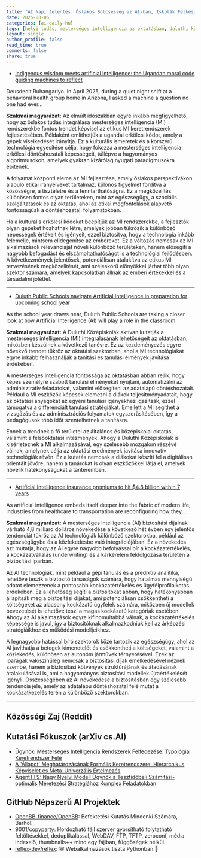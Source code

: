```yaml
---
title: "AI Napi Jelentés: Őslakos Bölcsesség az AI-ban, Iskolák Felkészülnek az AI Integrációra, és Megnövekednek az AI Biztosítási Díjak (2025-08-05)"
date: 2025-08-05
categories: [ai-daily-hu]
tags: [helyi tudás, mesterséges intelligencia az oktatásban, duluthi közpublic iskolák, mesterséges intelligencia biztosítás, mesterséges intelligencia etika, technológiai integráció, viselkedési egészség]
layout: single
author_profile: false
read_time: true
comments: false
share: true
---
```

- [Indigenous wisdom meets artificial intelligence: the Ugandan moral code guiding machines to reflect](https://ictnews.org/opinion/indigenous-wisdom-meets-artificial-intelligence-the-ugandan-moral-code-guiding-machines-to-reflect/)

Deusdedit Ruhangariyo. In April 2025, during a quiet night shift at a behavioral health group home in Arizona, I asked a machine a question no one had ever...

**Szakmai magyarázat:**
Az elmúlt időszakban egyre inkább megfigyelhető, hogy az őslakos tudás integrálása mesterséges intelligencia (MI) rendszerekbe fontos trendet képvisel az etikus MI keretrendszerek fejlesztésében. Példaként említhetjük a ugandai erkölcsi kódot, amely a gépek viselkedését irányítja. Ez a kulturális ismeretek és a korszerű technológia egyesítése célja, hogy fokozza a mesterséges intelligencia erkölcsi döntéshozatali képességeit, túllépve a hagyományos algoritmusokon, amelyek gyakran kizárólag nyugati paradigmusokra építenek.

A folyamat központi eleme az MI fejlesztése, amely őslakos perspektívákon alapuló etikai irányelveket tartalmaz, különös figyelmet fordítva a közösségre, a tiszteletre és a fenntarthatóságra. Ez a megközelítés különösen fontos olyan területeken, mint az egészségügy, a szociális szolgáltatások és az oktatás, ahol az etikai megfontolások alapvető fontosságúak a döntéshozatali folyamatokban.

Ha a kulturális erkölcsi kódokat beépítjük az MI rendszerekbe, a fejlesztők olyan gépeket hozhatnak létre, amelyek jobban tükrözik a különböző népességek értékeit és igényeit, ezzel biztosítva, hogy a technológia inkább felemelje, mintsem elidegenítse az embereket. Ez a változás nemcsak az MI alkalmazások relevanciáját növeli különböző területeken, hanem elősegíti a nagyobb befogadást és elszámoltathatóságot is a technológiai fejlődésben. A következmények jelentősek, potenciálisan átalakítva az etikus MI tervezésének megközelítését, ami széleskörű előnyökkel járhat több olyan szektor számára, amelyek kapcsolatban állnak az emberi értékekkel és a társadalmi jóléttel.

---
- [Duluth Public Schools navigate Artificial Intelligence in preparation for upcoming school year](https://www.wdio.com/front-page/top-stories/duluth-public-schools-navigate-artificial-intelligence-in-preparation-for-upcoming-school-year/)

As the school year draws near, Duluth Public Schools are taking a closer look at how Artificial Intelligence (AI) will play a role in the classroom.

**Szakmai magyarázat:**
A Duluthi Középiskolák aktívan kutatják a mesterséges intelligencia (MI) integrálásának lehetőségeit az oktatásban, miközben készülnek a következő tanévre. Ez az kezdeményezés egyre növekvő trendet tükröz az oktatási szektorban, ahol a MI technológiákat egyre inkább felhasználják a tanítási és tanulási élmények javítása érdekében.

A mesterséges intelligencia fontossága az oktatásban abban rejlik, hogy képes személyre szabott tanulási élményeket nyújtani, automatizálni az adminisztratív feladatokat, valamint elősegíteni az adatalapú döntéshozatalt. Például a MI eszközök képesek elemezni a diákok teljesítményadatait, hogy az oktatási anyagokat az egyéni tanulási igényekhez igazítsák, ezzel támogatva a differenciált tanulási stratégiákat. Emellett a MI segíthet a vizsgázás és az adminisztrációs folyamatok egyszerűsítésében, így a pedagógusok több időt szentelhetnek a tanításra.

Ennek a trendnek a fő területei az általános és középiskolai oktatás, valamint a felsőoktatási intézmények. Ahogy a Duluthi Középiskolák is kísérleteznek a MI alkalmazásával, egy szélesebb mozgalom részévé válnak, amelynek célja az oktatási eredmények javítása innovatív technológiák révén. Ez a kutatás nemcsak a diákokat készíti fel a digitálisan orientált jövőre, hanem a tanárokat is olyan eszközökkel látja el, amelyek növelik hatékonyságukat a tanteremben.

---
- [Artificial Intelligence insurance premiums to hit $4.8 billion within 7 years](https://www.insurancebusinessmag.com/us/news/technology/artificial-intelligence-insurance-premiums-to-hit-4-8-billion-within-7-years-544942.aspx)

As artificial intelligence embeds itself deeper into the fabric of modern life, industries from healthcare to transportation are reconfiguring how they...

**Szakmai magyarázat:**
A mesterséges intelligencia (AI) biztosítási díjainak várható 4,8 milliárd dolláros növekedése a következő hét évben egy jelentős tendenciát tükröz az AI technológiák különböző szektorokba, például az egészségügybe és a közlekedésbe való integrációjában. Ez a növekedés azt mutatja, hogy az AI egyre nagyobb befolyással bír a kockázatértékelés, a kockázatvállalás (underwriting) és a kárkérelem feldolgozása területén a biztosítási iparban.

Az AI technológiák, mint például a gépi tanulás és a prediktív analitika, lehetővé teszik a biztosító társaságok számára, hogy hatalmas mennyiségű adatot elemezzenek a pontosabb kockázatértékelés és ügyfélprofilalkotás érdekében. Ez a lehetőség segíti a biztosítókat abban, hogy hatékonyabban állapítsák meg a biztosítási díjakat, ami potenciálisan csökkentheti a költségeket az alacsony kockázatú ügyfelek számára, miközben új modellek bevezetését is lehetővé teszi a magas kockázatú kategóriák esetében. Ahogy az AI alkalmazások egyre kifinomultabbá válnak, a kockázatértékelés képessége is javul, így a biztosítóknak alkalmazkodniuk kell az árképzési stratégiáikhoz és működési modelljeikhez.

A legnagyobb hatással bíró szektorok közé tartozik az egészségügy, ahol az AI javíthatja a betegek kimenetelét és csökkentheti a költségeket, valamint a közlekedés, különösen az autonóm járművek térnyerésével. Ezek az iparágak valószínűleg nemcsak a biztosítási díjak emelkedésével néznek szembe, hanem a biztosítási kötvények struktúrájának és átadásának átalakulásával is, ami a hagyományos biztosítási modellek újraértékelését igényli. Összességében az AI növekedése a biztosításban egy szélesebb tendencia jele, amely az adatalapú döntéshozatal felé mutat a kockázatkezelés terén a különböző szektorokban.

---
## Közösségi Zaj (Reddit)

## Kutatási Fókuszok (arXiv cs.AI)
- [Ügynöki Mesterséges Intelligencia Rendszerek Felfedezése: Typológiai Keretrendszer Felé](https://arxiv.org/abs/2508.00844)
- [A 'Állapot' Meghatározásának Formális Keretrendszere: Hierarchikus Képviselet és Meta-Univerzális Értelmezés](https://arxiv.org/abs/2508.00853)
- [AgentTTS: Nagy Nyelvi Modell Ügynök a Tesztidőbeli Számítási-optimális Méretezési Stratégiához Komplex Feladatokban](https://arxiv.org/abs/2508.00890)

## GitHub Népszerű AI Projektek
- [OpenBB-finance/OpenBB](OpenBB-finance/OpenBB): Befektetési Kutatás Mindenki Számára, Bárhol.
- [9001/copyparty](9001/copyparty): Hordozható fájl szerver gyorsítható folytatható feltöltésekkel, deduplikálással, WebDAV, FTP, TFTP, zeroconf, média indexelő, thumbnails++ mind egy fájlban, függőségek nélkül.
- [reflex-dev/reflex](reflex-dev/reflex): 🕸️ Webalkalmazások tiszta Pythonban 🐍